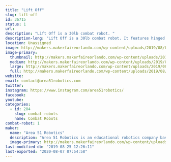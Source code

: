 ```yaml
---
title: "Lift Off"
slug: lift-off
id: 36715
status: 1
url: 
description: "Lift Off is a 30lb combat robot. "
description-long: "Lift Off is a 30lb combat robot. It features hinged scooplets / dustpan wedge and a lifting arm. "
location: Unassigned
image: http://makers.makerfaireorlando.com/wp-content/uploads/2019/08/LiftOff2-1024x433.jpg
image-primary:
  thumbnail: http://makers.makerfaireorlando.com/wp-content/uploads/2019/08/LiftOff2-150x150.jpg
  medium: http://makers.makerfaireorlando.com/wp-content/uploads/2019/08/LiftOff2-300x127.jpg
  large: http://makers.makerfaireorlando.com/wp-content/uploads/2019/08/LiftOff2-1024x433.jpg
  full: http://makers.makerfaireorlando.com/wp-content/uploads/2019/08/LiftOff2.jpg
website: 
email: contact@area51robotics.com
twitter: 
instagram: https://www.instagram.com/area51robotics/
facebook: 
youtube: 
categories:
  - id: 284
    slug: combat-robots
    name: Combat Robots
combat-robot: 1
maker:
  name: "Area 51 Robotics"
  description: "Area 51 Robotics is an educational robotics company based out of Los Angeles. We develop digital curriculum and work with students, teams and schools."
  image-primary: http://makers.makerfaireorlando.com/wp-content/uploads/2019/08/Area-51_dark_240.jpeg
last-modified-db: "2019-08-25 12:26:11"
last-exported: "2020-08-07 07:54:58"
---
```

